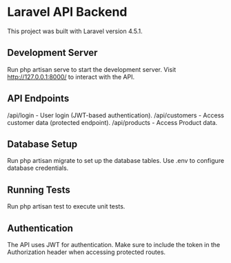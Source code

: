 # Laravel API Backend
This project was built with Laravel version 4.5.1.

## Development Server

Run php artisan serve to start the development server.
Visit http://127.0.0.1:8000/ to interact with the API.

## API Endpoints

/api/login - User login (JWT-based authentication).
/api/customers - Access customer data (protected endpoint).
/api/products - Access Product data.

## Database Setup

Run php artisan migrate to set up the database tables.
Use .env to configure database credentials.

## Running Tests

Run php artisan test to execute unit tests.

## Authentication
The API uses JWT for authentication. Make sure to include the token in the Authorization header when accessing protected routes.
